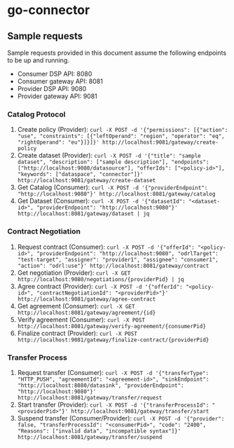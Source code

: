 # go-connector

## Sample requests

Sample requests provided in this document assume the following endpoints to be up and running.

- Consumer DSP API: 8080
- Consumer gateway API: 8081
- Provider DSP API: 9080
- Provider gateway API: 9081

### Catalog Protocol

1. Create policy (Provider): ``curl -X POST -d '{"permissions": [{"action": "use", "constraints": [{"leftOperand": "region", "operator": "eq", "rightOperand": "eu"}]}]}' http://localhost:9081/gateway/create-policy``
2. Create dataset (Provider): ``curl -X POST -d '{"title": "sample dataset", "description": ["sample description"], "endpoints": ["http://localhost:9080/datasource"], "offerIds": ["<policy-id>"], "keywords": ["dataspace", "connector"]}' http://localhost:9081/gateway/create-dataset``
3. Get Catalog (Consumer): ``curl -X POST -d '{"providerEndpoint": "http://localhost:9080"}' http://localhost:8081/gateway/catalog``
4. Get Dataset (Consumer): ``curl -X POST -d '{"datasetId": "<dataset-id>", "providerEndpoint": "http://localhost:9080"}' http://localhost:8081/gateway/dataset | jq``

### Contract Negotiation

1. Request contract (Consumer): ``curl -X POST -d '{"offerId": "<policy-id>", "providerEndpoint": "http://localhost:9080", "odrlTarget": "test-target", "assigner": "provider1", "assignee": "consumer1", "action": "odrl:use"}' http://localhost:8081/gateway/contract``
2. Get negotiation (Provider): ``curl -X GET http://localhost:9080/negotiations/{providerPid} | jq``
3. Agree contract (Provider): ``curl -X POST -d '{"offerId": "<policy-id>", "contractNegotiationId": "<providerPid>"}' http://localhost:9081/gateway/agree-contract``
4. Get agreement (Consumer): ``curl -X GET http://localhost:8081/gateway/agreement/{id}``
5. Verify agreement (Consumer): ``curl -X POST http://localhost:8081/gateway/verify-agreement/{consumerPid}``
6. Finalize contract (Provider): ``curl -X POST http://localhost:9081/gateway/finalize-contract/{providerPid}`` 

### Transfer Process

1. Request transfer (Consumer): ``curl -X POST -d '{"transferType": "HTTP_PUSH", "agreementId": "<agreement-id>", "sinkEndpoint": "http://localhost:8080/datasink", "providerEndpoint": "http://localhost:9080"}' http://localhost:8081/gateway/transfer/request``
2. Start transfer (Provider): ``curl -X POST -d '{"transferProcessId": "<providerPid>"}' http://localhost:9081/gateway/transfer/start``
3. Suspend transfer (Consumer/Provider): ``curl -X POST -d '{"provider": false, "transferProcessId": "<consumerPid>", "code": "2400", "Reasons": ["invalid data", "incompatible syntax"]}' http://localhost:8081/gateway/transfer/suspend``

